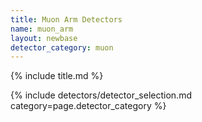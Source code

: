 ```yaml
---
title: Muon Arm Detectors
name: muon_arm
layout: newbase
detector_category: muon
---
```

{% include title.md %}

{% include detectors/detector_selection.md category=page.detector_category %}
